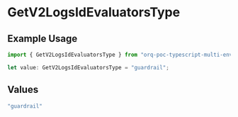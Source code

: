 # GetV2LogsIdEvaluatorsType

## Example Usage

```typescript
import { GetV2LogsIdEvaluatorsType } from "orq-poc-typescript-multi-env-version/models/operations";

let value: GetV2LogsIdEvaluatorsType = "guardrail";
```

## Values

```typescript
"guardrail"
```